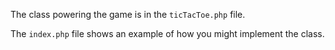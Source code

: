 The class powering the game is in the ```ticTacToe.php``` file. 

The ```index.php``` file shows an example of how you might implement the class. 